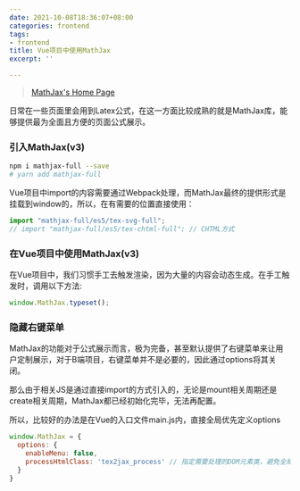 ```yaml
---
date: 2021-10-08T18:36:07+08:00
categories: frontend
tags:
- frontend
title: Vue项目中使用MathJax
excerpt: ''

---
```

> [MathJax's Home Page](https://www.mathjax.org/)

日常在一些页面里会用到Latex公式，在这一方面比较成熟的就是MathJax库，能够提供最为全面且方便的页面公式展示。

### 引入MathJax(v3)

```bash
npm i mathjax-full --save
# yarn add mathjax-full
```

Vue项目中import的内容需要通过Webpack处理，而MathJax最终的提供形式是挂载到window的，所以，在有需要的位置直接使用：

```javascript
import "mathjax-full/es5/tex-svg-full";
// import "mathjax-full/es5/tex-chtml-full"; // CHTML方式
```

### 在Vue项目中使用MathJax(v3)

在Vue项目中，我们习惯手工去触发渲染，因为大量的内容会动态生成。在手工触发时，调用以下方法:

```javascript
window.MathJax.typeset();
```

### 隐藏右键菜单

MathJax的功能对于公式展示而言，极为完备，甚至默认提供了右键菜单来让用户定制展示，对于B端项目，右键菜单并不是必要的，因此通过options将其关闭。

那么由于相关JS是通过直接import的方式引入的，无论是mount相关周期还是create相关周期，MathJax都已经初始化完毕，无法再配置。

所以，比较好的办法是在Vue的入口文件main.js内，直接全局优先定义options

```javascript
window.MathJax = {
  options: {
    enableMenu: false,
    processHtmlClass: 'tex2jax_process' // 指定需要处理的DOM元素类，避免全局遍历
  }
}
```